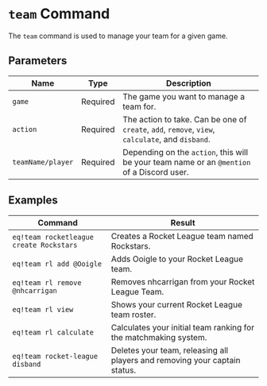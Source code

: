 # `team` Command

The `team` command is used to manage your team for a given game.

## Parameters

| Name              | Type     | Description                                                                                      |
| ----------------- | -------- | ------------------------------------------------------------------------------------------------ |
| `game`            | Required | The game you want to manage a team for.                                                          |
| `action`          | Required | The action to take. Can be one of `create`, `add`, `remove`, `view`, `calculate`, and `disband`. |
| `teamName/player` | Required | Depending on the `action`, this will be your team name or an `@mention` of a Discord user.       |

## Examples

| Command                                 | Result                                                                     |
| --------------------------------------- | -------------------------------------------------------------------------- |
| `eq!team rocketleague create Rockstars` | Creates a Rocket League team named Rockstars.                              |
| `eq!team rl add @Ooigle`                | Adds Ooigle to your Rocket League team.                                    |
| `eq!team rl remove @nhcarrigan`         | Removes nhcarrigan from your Rocket League Team.                           |
| `eq!team rl view`                       | Shows your current Rocket League team roster.                              |
| `eq!team rl calculate`                  | Calculates your initial team ranking for the matchmaking system.           |
| `eq!team rocket-league disband`         | Deletes your team, releasing all players and removing your captain status. |
